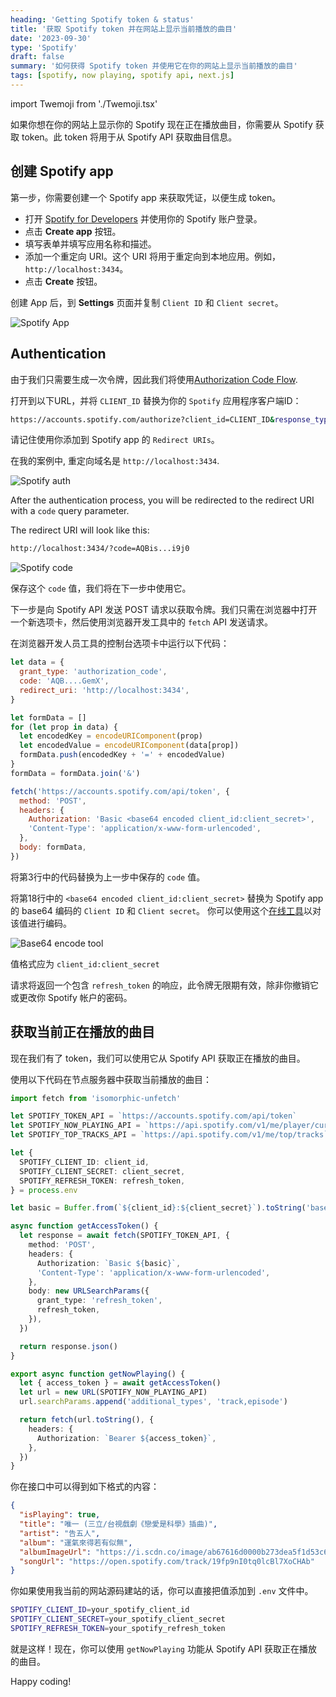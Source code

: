```yaml
---
heading: 'Getting Spotify token & status'
title: '获取 Spotify token 并在网站上显示当前播放的曲目'
date: '2023-09-30'
type: 'Spotify'
draft: false
summary: '如何获得 Spotify token 并使用它在你的网站上显示当前播放的曲目'
tags: [spotify, now playing, spotify api, next.js]
---
```


import Twemoji from './Twemoji.tsx'

如果你想在你的网站上显示你的 Spotify 现在正在播放曲目，你需要从 Spotify 获取 token。此 token 将用于从 Spotify API 获取曲目信息。

## 创建 Spotify app

第一步，你需要创建一个 Spotify app 来获取凭证，以便生成 token。

- 打开 [Spotify for Developers](https://developer.spotify.com/dashboard/applications) 并使用你的 Spotify 账户登录。
- 点击 **Create app** 按钮。
- 填写表单并填写应用名称和描述。
- 添加一个重定向 URI。这个 URI 将用于重定向到本地应用。例如，`http://localhost:3434`。
- 点击 **Create** 按钮。

创建 App 后，到 **Settings** 页面并复制 `Client ID` 和 `Client secret`。

![Spotify App](/static/images/snippets/getting_spotify_token_and_status/spotify_app.jpeg)

## Authentication

由于我们只需要生成一次令牌，因此我们将使用[Authorization Code Flow](https://developer.spotify.com/documentation/web-api/concepts/authorization#authorization-code-flow).

打开到以下URL，并将 `CLIENT_ID` 替换为你的 `Spotify` 应用程序客户端ID：

```bash
https://accounts.spotify.com/authorize?client_id=CLIENT_ID&response_type=code&redirect_uri=http://localhost:3434&scope=user-read-currently-playing
```

请记住使用你添加到 Spotify app 的 `Redirect URIs`。

在我的案例中, 重定向域名是 `http://localhost:3434`.

![Spotify auth](/static/images/snippets/getting_spotify_token_and_status/spotify_auth.jpg)

After the authentication process, you will be redirected to the redirect URI with a `code` query parameter.

The redirect URI will look like this:

```bash
http://localhost:3434/?code=AQBis...i9j0
```

![Spotify code](/static/images/snippets/getting_spotify_token_and_status/spotify_code.jpg)

保存这个 `code` 值，我们将在下一步中使用它。

下一步是向 Spotify API 发送 POST 请求以获取令牌。我们只需在浏览器中打开一个新选项卡，然后使用浏览器开发工具中的 `fetch` API 发送请求。

在浏览器开发人员工具的控制台选项卡中运行以下代码：

```javascript {3,18} showLineNumbers
let data = {
  grant_type: 'authorization_code',
  code: 'AQB....GemX',
  redirect_uri: 'http://localhost:3434',
}

let formData = []
for (let prop in data) {
  let encodedKey = encodeURIComponent(prop)
  let encodedValue = encodeURIComponent(data[prop])
  formData.push(encodedKey + '=' + encodedValue)
}
formData = formData.join('&')

fetch('https://accounts.spotify.com/api/token', {
  method: 'POST',
  headers: {
    Authorization: 'Basic <base64 encoded client_id:client_secret>',
    'Content-Type': 'application/x-www-form-urlencoded',
  },
  body: formData,
})
```

将第3行中的代码替换为上一步中保存的 `code` 值。

将第18行中的 `<base64 encoded client_id:client_secret>` 替换为 Spotify app 的 base64 编码的 `Client ID` 和 `Client secret`。
你可以使用这个[在线工具](https://www.base64encode.org/)以对该值进行编码。

![Base64 encode tool](/static/images/snippets/getting_spotify_token_and_status/spotify_base64_encode.jpg)

值格式应为 `client_id:client_secret`

请求将返回一个包含 `refresh_token` 的响应，此令牌无限期有效，除非你撤销它或更改你 Spotify 帐户的密码。

## 获取当前正在播放的曲目

现在我们有了 token，我们可以使用它从 Spotify API 获取正在播放的曲目。

使用以下代码在节点服务器中获取当前播放的曲目：

```typescript
import fetch from 'isomorphic-unfetch'

let SPOTIFY_TOKEN_API = `https://accounts.spotify.com/api/token`
let SPOTIFY_NOW_PLAYING_API = `https://api.spotify.com/v1/me/player/currently-playing`
let SPOTIFY_TOP_TRACKS_API = `https://api.spotify.com/v1/me/top/tracks`

let {
  SPOTIFY_CLIENT_ID: client_id,
  SPOTIFY_CLIENT_SECRET: client_secret,
  SPOTIFY_REFRESH_TOKEN: refresh_token,
} = process.env

let basic = Buffer.from(`${client_id}:${client_secret}`).toString('base64')

async function getAccessToken() {
  let response = await fetch(SPOTIFY_TOKEN_API, {
    method: 'POST',
    headers: {
      Authorization: `Basic ${basic}`,
      'Content-Type': 'application/x-www-form-urlencoded',
    },
    body: new URLSearchParams({
      grant_type: 'refresh_token',
      refresh_token,
    }),
  })

  return response.json()
}

export async function getNowPlaying() {
  let { access_token } = await getAccessToken()
  let url = new URL(SPOTIFY_NOW_PLAYING_API)
  url.searchParams.append('additional_types', 'track,episode')

  return fetch(url.toString(), {
    headers: {
      Authorization: `Bearer ${access_token}`,
    },
  })
}
```

你在接口中可以得到如下格式的内容：

```json
{
  "isPlaying": true,
  "title": "唯一 (三立/台視戲劇《戀愛是科學》插曲)",
  "artist": "告五人",
  "album": "運氣來得若有似無",
  "albumImageUrl": "https://i.scdn.co/image/ab67616d0000b273dea5f1d53c6450cde827daef",
  "songUrl": "https://open.spotify.com/track/19fp9nI0tq0lcBl7XoCHAb"
}
```

你如果使用我当前的网站源码建站的话，你可以直接把值添加到 `.env` 文件中。

```bash
SPOTIFY_CLIENT_ID=your_spotify_client_id
SPOTIFY_CLIENT_SECRET=your_spotify_client_secret
SPOTIFY_REFRESH_TOKEN=your_spotify_refresh_token
```

就是这样！现在，你可以使用 `getNowPlaying` 功能从 Spotify API 获取正在播放的曲目。

Happy coding! <Twemoji emoji="clinking-beer-mugs" />
